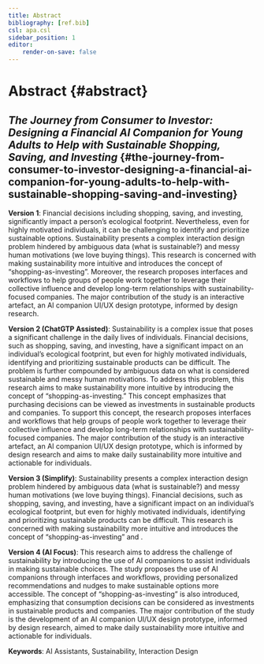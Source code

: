 ```yaml
---
title: Abstract
bibliography: [ref.bib]
csl: apa.csl
sidebar_position: 1
editor:
    render-on-save: false
---
```


# Abstract {#abstract}

## *The Journey from Consumer to Investor: Designing a Financial AI Companion for Young Adults to Help with Sustainable Shopping, Saving, and Investing* {#the-journey-from-consumer-to-investor-designing-a-financial-ai-companion-for-young-adults-to-help-with-sustainable-shopping-saving-and-investing}

**Version 1**: Financial decisions including shopping, saving, and investing, significantly impact a person’s ecological footprint. Nevertheless, even for highly motivated individuals, it can be challenging to identify and prioritize sustainable options. Sustainability presents a complex interaction design problem hindered by ambiguous data (what is sustainable?) and messy human motivations (we love buying things). This research is concerned with making sustainability more intuitive and introduces the concept of “shopping-as-investing”. Moreover, the research proposes interfaces and workflows to help groups of people work together to leverage their collective influence and develop long-term relationships with sustainability-focused companies. The major contribution of the study is an interactive artefact, an AI companion UI/UX design prototype, informed by design research.

**Version 2 (ChatGTP Assisted)**: Sustainability is a complex issue that poses a significant challenge in the daily lives of individuals. Financial decisions, such as shopping, saving, and investing, have a significant impact on an individual’s ecological footprint, but even for highly motivated individuals, identifying and prioritizing sustainable products can be difficult. The problem is further compounded by ambiguous data on what is considered sustainable and messy human motivations. To address this problem, this research aims to make sustainability more intuitive by introducing the concept of “shopping-as-investing.” This concept emphasizes that purchasing decisions can be viewed as investments in sustainable products and companies. To support this concept, the research proposes interfaces and workflows that help groups of people work together to leverage their collective influence and develop long-term relationships with sustainability-focused companies. The major contribution of the study is an interactive artefact, an AI companion UI/UX design prototype, which is informed by design research and aims to make daily sustainability more intuitive and actionable for individuals.

**Version 3 (Simplify)**: Sustainability presents a complex interaction design problem hindered by ambiguous data (what is sustainable?) and messy human motivations (we love buying things). Financial decisions, such as shopping, saving, and investing, have a significant impact on an individual’s ecological footprint, but even for highly motivated individuals, identifying and prioritizing sustainable products can be difficult. This research is concerned with making sustainability more intuitive and introduces the concept of “shopping-as-investing” and .

**Version 4 (AI Focus)**: This research aims to address the challenge of sustainability by introducing the use of AI companions to assist individuals in making sustainable choices. The study proposes the use of AI companions through interfaces and workflows, providing personalized recommendations and nudges to make sustainable options more accessible. The concept of “shopping-as-investing” is also introduced, emphasizing that consumption decisions can be considered as investments in sustainable products and companies. The major contribution of the study is the development of an AI companion UI/UX design prototype, informed by design research, aimed to make daily sustainability more intuitive and actionable for individuals.

**Keywords**: AI Assistants, Sustainability, Interaction Design
